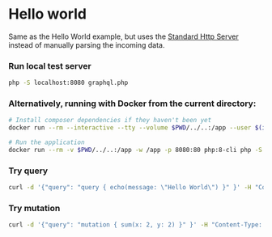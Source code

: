 # Hello world

Same as the Hello World example, but uses the [Standard Http Server](https://webonyx.github.io/graphql-php/executing-queries/#using-server)
instead of manually parsing the incoming data.

### Run local test server

```bash
php -S localhost:8080 graphql.php
```

### Alternatively, running with Docker from the current directory:
```bash
# Install composer dependencies if they haven't been yet
docker run --rm --interactive --tty --volume $PWD/../..:/app --user $(id -u):$(id -g) composer install

# Run the application
docker run --rm -v $PWD/../..:/app -w /app -p 8080:80 php:8-cli php -S 0.0.0.0:80 examples/03-standard-server/graphql.php
```

### Try query

```bash
curl -d '{"query": "query { echo(message: \"Hello World\") }" }' -H "Content-Type: application/json" http://localhost:8080
```

### Try mutation

```bash
curl -d '{"query": "mutation { sum(x: 2, y: 2) }" }' -H "Content-Type: application/json" http://localhost:8080
```

